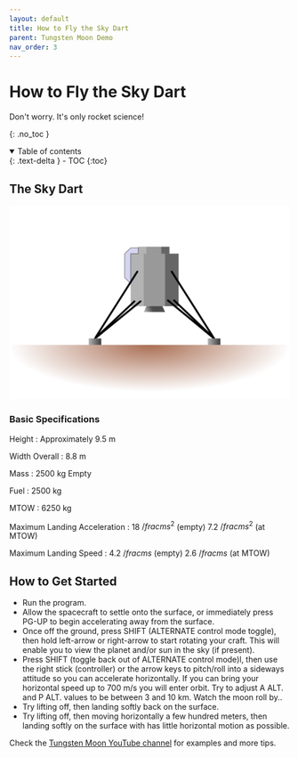 ```yaml
---
layout: default
title: How to Fly the Sky Dart
parent: Tungsten Moon Demo
nav_order: 3
---
```


# How to Fly the Sky Dart
Don't worry. It's only rocket science!

{: .no_toc }


<details open markdown="block">
  <summary>
    Table of contents
  </summary>
  {: .text-delta }
- TOC
{:toc}
</details>

## The Sky Dart

![AMC Sky Dart utility/logistics spacecraft](/assets/images/demo/skydart.svg)

### Basic Specifications

Height
: Approximately 9.5 m

Width Overall
: 8.8 m

Mass
: 2500 kg Empty

Fuel
: 2500 kg

MTOW
: 6250 kg

Maximum Landing Acceleration
: 18 $/frac m {s^2}$ (empty) 7.2 $/frac m {s^2}$ (at MTOW)

Maximum Landing Speed
: 4.2 $/frac m s$ (empty) 2.6 $/frac m s$ (at MTOW)


## How to Get Started
* Run the program.
* Allow the spacecraft to settle onto the surface, or immediately press PG-UP to begin accelerating away from the surface.
* Once off the ground, press SHIFT (ALTERNATE control mode toggle), then hold left-arrow or right-arrow to start rotating your craft. This will enable you to view the planet and/or sun in the sky (if present).
* Press SHIFT (toggle back out of ALTERNATE control mode)l, then use the right stick (controller) or the arrow keys to pitch/roll into a sideways attitude so you can accelerate horizontally. If you can bring your horizontal speed up to 700 m/s you will enter orbit. Try to adjust A ALT. and P ALT. values to be between 3 and 10 km. Watch the moon roll by.. 
* Try lifting off, then landing softly back on the surface.
* Try lifting off, then moving horizontally a few hundred meters, then landing softly on the surface with has little horizontal motion as possible.

Check the [Tungsten Moon YouTube channel](https://www.youtube.com/channel/UCCZ3MdbmQ5ZqAspNrOZUuTw) for examples and more tips.
